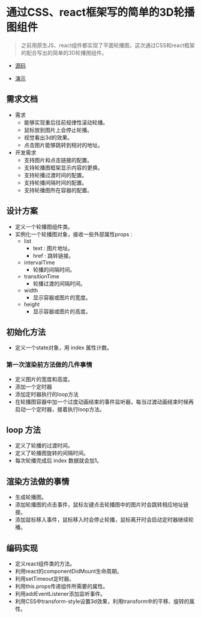 # 通过CSS、react框架写的简单的3D轮播图组件
> 之前用原生JS、react组件都实现了平面轮播图，这次通过CSS和react框架的配合写出的简单的3D轮播图组件。
* [源码](https://github.com/fengjiangjun/react-3d-slider)

* [演示]()
## 需求文档
* 需求 
  * 能够实现重后往前规律性滚动轮播。
  * 鼠标放到图片上会停止轮播。
  * 视觉看出3d的效果。
  * 点击图片能够跳转到相对的地址。
* 开发需求
  * 支持图片和点击链接的配置。
  * 支持轮播图框架显示内容的更换。
  * 支持轮播过渡时间的配置。
  * 支持轮播间隔时间的配置。
  * 支持轮播图所在容器的配置。
## 设计方案
* 定义一个轮播图组件类。
* 实例化一个轮播图对象，接收一些外部属性props :
  * list
    * text : 图片地址。
    * href : 跳转链接。
  * intervalTime
    * 轮播的间隔时间。
  * transitionTime
    * 轮播过渡的间隔时间。
  * width 
    * 显示容器或图片的宽度。
  * height
    * 显示容器或图片的高度。
## 初始化方法
* 定义一个state对象，用 index 属性计数。
### 第一次渲染前方法做的几件事情
  * 定义图片的宽度和高度。
  * 添加一个定时器
  * 添加定时器执行的loop方法
  * 在轮播图容器中加一个过度动画结束的事件监听器，每当过渡动画结束时候再启动一个定时器，接着执行loop方法。
## loop 方法
  * 定义了轮播的过渡时间。
  * 定义了轮播图旋转的间隔时间。
  * 每次轮播完成后 index 数据就会加1。
## 渲染方法做的事情
  * 生成轮播图。
  * 添加轮播图的点击事件，鼠标左键点击轮播图中的图片时会跳转相应地址链接。
  * 添加鼠标移入事件，鼠标移入时会停止轮播，鼠标离开时会启动定时器继续轮播。
## 编码实现
  * 定义react组件类的方法。
  * 利用react的componentDidMount生命周期。
  * 利用setTimeout定时器。
  * 利用this.props传递组件所需要的属性。
  * 利用addEventListener添加监听事件。
  * 利用CSS中transform-style设置3d效果，利用transform中的平移、旋转的属性。
